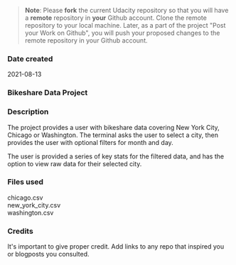 >**Note**: Please **fork** the current Udacity repository so that you will have a **remote** repository in **your** Github account. Clone the remote repository to your local machine. Later, as a part of the project "Post your Work on Github", you will push your proposed changes to the remote repository in your Github account.

### Date created
2021-08-13

### Bikeshare Data Project

### Description
The project provides a user with bikeshare data covering New York City, Chicago or Washington. The terminal asks the user to select a city, then provides the user with optional filters for month and day.

The user is provided a series of key stats for the filtered data, and has the option to view raw data for their selected city.

### Files used
chicago.csv  
new_york_city.csv  
washington.csv  

### Credits
It's important to give proper credit. Add links to any repo that inspired you or blogposts you consulted.
